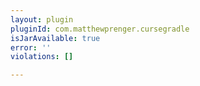 ```yaml
---
layout: plugin
pluginId: com.matthewprenger.cursegradle
isJarAvailable: true
error: ''
violations: []

---
```

